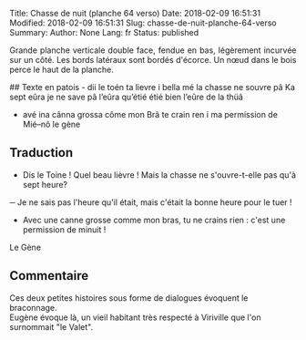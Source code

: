 Title: Chasse de nuit (planche 64 verso)
Date: 2018-02-09 16:51:31
Modified: 2018-02-09 16:51:31
Slug: chasse-de-nuit-planche-64-verso
Summary: 
Author: None
Lang: fr
Status: published

<p style="text-align:justify;">Grande planche verticale double face, fendue en bas, légèrement incurvée sur un côté. Les bords latéraux sont bordés d'écorce. Un nœud dans le bois perce le haut de la planche.</p>
<img style="float: left;" alt="" src="{static}/images/planche_64_verso-2.png">
## Texte en patois
- dii le toén ta lievre i bella mé la chasse ne souvre pâ Ka sept eûra   je ne save pâ l’eûra qu’étié  étié bien l’eûre de la thüâ

- avé  ina  cânna  grossa  côme  mon  Brâ  te  crain  ren  i  ma  permission  de  Mié–nô     le gène        

## Traduction
- Dis le Toine ! Quel beau lièvre !  Mais la chasse ne s'ouvre-t-elle pas qu'à sept heure?

─  Je ne sais pas l'heure qu'il était, mais c'était la bonne heure pour le tuer !

-  Avec une canne grosse comme mon bras, tu ne crains rien : c'est une permission de minuit ! 

  Le Gène

## Commentaire
Ces deux petites histoires sous forme de dialogues évoquent le braconnage.  
Eugène évoque là, un vieil habitant très respecté à Viriville que l'on surnommait "le Valet".





